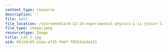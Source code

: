 ```yaml
---
content_type: resource
description: ''
file: null
file_location: /coursemedia/8-13-14-experimental-physics-i-ii-junior-lab-fall-2016-spring-2017/061a3c65e1aaa715febff0552e2da121_L49_2.jpg
file_type: image/jpeg
resourcetype: Image
title: L49_2.jpg
uid: 061a3c65-e1aa-a715-febf-f0552e2da121
---
```

